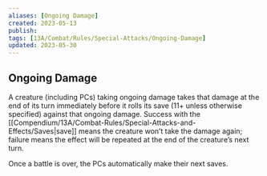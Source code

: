 ```yaml
---
aliases: [Ongoing Damage]
created: 2023-05-13
publish: 
tags: [13A/Combat/Rules/Special-Attacks/Ongoing-Damage]
updated: 2023-05-30
---
```


## Ongoing Damage

A creature (including PCs) taking ongoing damage takes that damage at the end of its turn immediately before it rolls its save (11+ unless otherwise specified) against that ongoing damage. Success with the [[Compendium/13A/Combat-Rules/Special-Attacks-and-Effects/Saves|save]] means the creature won’t take the damage again; failure means the effect will be repeated at the end of the creature’s next turn.

Once a battle is over, the PCs automatically make their next saves.